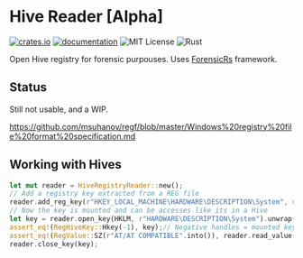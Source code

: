 # Hive Reader [Alpha]
[![crates.io](https://img.shields.io/crates/v/frnsc-hive)](https://crates.io/crates/frnsc-hive) [![documentation](https://docs.rs/frnsc-hive/badge.svg)](https://docs.rs/frnsc-hive) ![MIT License](https://img.shields.io/crates/l/frnsc-hive) ![Rust](https://github.com/ForensicRS/frnsc-hive/workflows/Rust/badge.svg?branch=main)


Open Hive registry for forensic purpouses. Uses [ForensicRs](https://github.com/ForensicRS/forensic-rs) framework.

## Status
Still not usable, and a WIP.

https://github.com/msuhanov/regf/blob/master/Windows%20registry%20file%20format%20specification.md

## Working with Hives

```rust
let mut reader = HiveRegistryReader::new();
// Add a registry key extracted from a REG file
reader.add_reg_key(r"HKEY_LOCAL_MACHINE\HARDWARE\DESCRIPTION\System", r"Identifier", RegValue::SZ(r"AT/AT COMPATIBLE".into()));
// Now the key is mounted and can be accesses like its in a Hive
let key = reader.open_key(HKLM, r"HARDWARE\DESCRIPTION\System").unwrap();
assert_eq!(RegHiveKey::Hkey(-1), key);// Negative handles = mounted keys
assert_eq!(RegValue::SZ(r"AT/AT COMPATIBLE".into()), reader.read_value(key, "Identifier").unwrap());
reader.close_key(key);
```